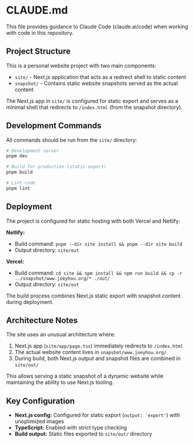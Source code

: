 # CLAUDE.md

This file provides guidance to Claude Code (claude.ai/code) when working with code in this repository.

## Project Structure

This is a personal website project with two main components:

- `site/` - Next.js application that acts as a redirect shell to static content
- `snapshot/` - Contains static website snapshots served as the actual content

The Next.js app in `site/` is configured for static export and serves as a minimal shell that redirects to `/index.html` (from the snapshot directory).

## Development Commands

All commands should be run from the `site/` directory:

```bash
# Development server
pnpm dev

# Build for production (static export)
pnpm build

# Lint code
pnpm lint
```

## Deployment

The project is configured for static hosting with both Vercel and Netlify:

**Netlify:**
- Build command: `pnpm --dir site install && pnpm --dir site build`
- Output directory: `site/out`

**Vercel:**
- Build command: `cd site && npm install && npm run build && cp -r ../snapshot/www.joeyhou.org/* ./out/`
- Output directory: `site/out`

The build process combines Next.js static export with snapshot content during deployment.

## Architecture Notes

The site uses an unusual architecture where:
1. Next.js app (`site/app/page.tsx`) immediately redirects to `/index.html`
2. The actual website content lives in `snapshot/www.joeyhou.org/`
3. During build, both Next.js output and snapshot files are combined in `site/out/`

This allows serving a static snapshot of a dynamic website while maintaining the ability to use Next.js tooling.

## Key Configuration

- **Next.js config:** Configured for static export (`output: 'export'`) with unoptimized images
- **TypeScript:** Enabled with strict type checking
- **Build output:** Static files exported to `site/out/` directory